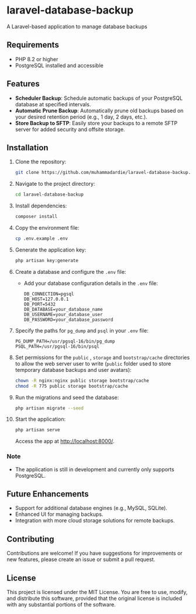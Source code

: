 # laravel-database-backup

A Laravel-based application to manage database backups

## Requirements

- PHP 8.2 or higher
- PostgreSQL installed and accessible

## Features

- **Scheduler Backup**: Schedule automatic backups of your PostgreSQL database at specified intervals.
- **Automatic Prune Backup**: Automatically prune old backups based on your desired retention period (e.g., 1 day, 2 days, etc.).
- **Store Backup to SFTP**: Easily store your backups to a remote SFTP server for added security and offsite storage.


## Installation

1. Clone the repository:

    ```bash
    git clone https://github.com/muhammadardie/laravel-database-backup.git
    ```

2. Navigate to the project directory:

    ```bash
    cd laravel-database-backup
    ```

3. Install dependencies:

    ```bash
    composer install
    ```

4. Copy the environment file:

    ```bash
    cp .env.example .env
    ```

5. Generate the application key:

    ```bash
    php artisan key:generate
    ```

6. Create a database and configure the `.env` file:

   - Add your database configuration details in the `.env` file:

     ```env
     DB_CONNECTION=pgsql
     DB_HOST=127.0.0.1
     DB_PORT=5432
     DB_DATABASE=your_database_name
     DB_USERNAME=your_database_user
     DB_PASSWORD=your_database_password
     ```

7. Specify the paths for `pg_dump` and `psql` in your `.env` file:

    ```env
    PG_DUMP_PATH=/usr/pgsql-16/bin/pg_dump
    PSQL_PATH=/usr/pgsql-16/bin/psql
    ```

8. Set permissions for the `public` , `storage` and `bootstrap/cache` directories to allow the web server user to write (`public` folder used to store temporary database backups and user avatars):

    ```bash
    chown -R nginx:nginx public storage bootstrap/cache
    chmod -R 775 public storage bootstrap/cache
    ```

9. Run the migrations and seed the database:

    ```bash
    php artisan migrate --seed
    ```
    
10. Start the application:

    ```bash
    php artisan serve
    ```

    Access the app at [http://localhost:8000/](http://localhost:8000/).

### Note

- The application is still in development and currently only supports PostgreSQL.

## Future Enhancements

- Support for additional database engines (e.g., MySQL, SQLite).
- Enhanced UI for managing backups.
- Integration with more cloud storage solutions for remote backups.

## Contributing

Contributions are welcome! If you have suggestions for improvements or new features, please create an issue or submit a pull request.


## License 
This project is licensed under the MIT License. You are free to use, modify, and distribute this software, provided that the original license is included with any substantial portions of the software.
